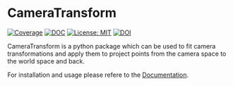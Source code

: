 # CameraTransform

[![Coverage](https://coveralls.io/repos/github/rgerum/cameratransform/badge.svg?branch=master)](https://coveralls.io/github/rgerum/cameratransform?branch=master)
[![DOC](https://readthedocs.org/projects/cameratransform/badge/)](https://cameratransform.readthedocs.io)
[![License: MIT](https://img.shields.io/badge/License-MIT-blue.svg)](https://opensource.org/licenses/MIT)
[![DOI](https://img.shields.io/badge/DOI-10.1016/j.softx.2019.100333-blue.svg)](https://doi.org/10.1016/j.softx.2019.100333)


CameraTransform is a python package which can be used to fit camera transformations and apply them to project points
from the camera space to the world space and back.

For installation and usage please refere to the [Documentation](http://cameratransform.readthedocs.org/).
